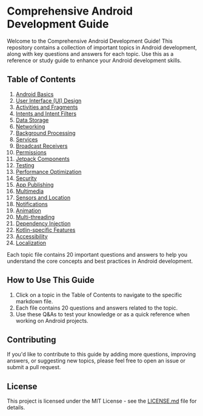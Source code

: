 # Comprehensive Android Development Guide

Welcome to the Comprehensive Android Development Guide! This repository contains a collection of important topics in Android development, along with key questions and answers for each topic. Use this as a reference or study guide to enhance your Android development skills.

## Table of Contents

1. [Android Basics](./Android%20Basics.md)
2. [User Interface (UI) Design](./User%20Interface%20(UI)%20Design.md)
3. [Activities and Fragments](./Activities%20and%20Fragments.md)
4. [Intents and Intent Filters](./Intents%20and%20Intent%20Filters.md)
5. [Data Storage](./Data%20Storage.md)
6. [Networking](./Networking.md)
7. [Background Processing](./Background%20Processing.md)
8. [Services](./Services.md)
9. [Broadcast Receivers](./Broadcast%20Receivers.md)
10. [Permissions](./Permissions.md)
11. [Jetpack Components](./Jetpack%20Components.md)
12. [Testing](./Testing.md)
13. [Performance Optimization](./Performance%20Optimization.md)
14. [Security](./Security.md)
15. [App Publishing](./App%20Publishing.md)
16. [Multimedia](./Multimedia.md)
17. [Sensors and Location](./Sensors%20and%20Location.md)
18. [Notifications](./Notifications.md)
19. [Animation](./Animation.md)
20. [Multi-threading](./Multi-threading.md)
21. [Dependency Injection](./Dependency%20Injection.md)
22. [Kotlin-specific Features](./Kotlin-specific%20Features.md)
23. [Accessibility](./Accessibility.md)
24. [Localization](./Localization.md)

Each topic file contains 20 important questions and answers to help you understand the core concepts and best practices in Android development.

## How to Use This Guide

1. Click on a topic in the Table of Contents to navigate to the specific markdown file.
2. Each file contains 20 questions and answers related to the topic.
3. Use these Q&As to test your knowledge or as a quick reference when working on Android projects.

## Contributing

If you'd like to contribute to this guide by adding more questions, improving answers, or suggesting new topics, please feel free to open an issue or submit a pull request.

## License

This project is licensed under the MIT License - see the [LICENSE.md](LICENSE.md) file for details.